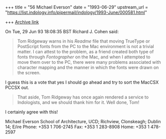 +++
title = "56 Michael Everson"
date = "1993-06-29"
upstream_url = "https://list.indology.info/pipermail/indology/1993-June/000581.html"

+++
[Archive link](https://list.indology.info/pipermail/indology/1993-June/000581.html)

On Tue, 29 Jun 93 18:08:35 BST Richard J. Cohen said:
>Tom Ridgeway warns in his *Readme* file that moving TrueType or PostScript
>fonts from the PC to the Mac environment is not a trivial matter. I can
>attest to the problem, as a friend created both type of fonts through
>*Fontographer* on the Mac, and when I attempted to move them over to the
>PC, there were many problems associated with character mapping and the
>manner in which the fonts were drawn on the screen.

I guess this is a vote that yes I should go ahead and try to sort the
MacCSX PCCSX out.

>That aside, Tom Ridgeway has once again rendered a service to Indologists,
>and we should thank him for it. Well done, Tom!

I certainly agree with this!

Michael Everson
School of Architecture, UCD; Richview, Clonskeagh; Dublin 14; E/ire
Phone: +353 1 706-2745  Fax: +353 1 283-8908  Home: +353 1 478-2597





